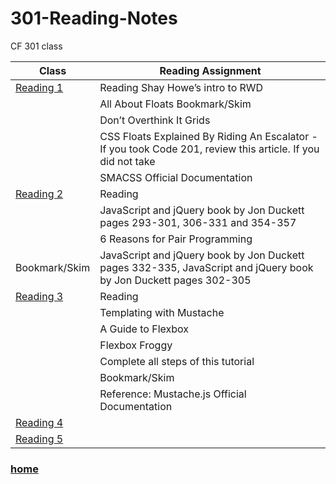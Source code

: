# 301-Reading-Notes
CF 301 class

|Class|Reading Assignment|
---|---
[Reading 1](https://misalz.github.io/301-Reading-Notes/Read01.md)|Reading Shay Howe’s intro to RWD
||All About Floats Bookmark/Skim
||Don’t Overthink It Grids
||CSS Floats Explained By Riding An Escalator - If you took Code 201, review this article. If you did not take ||Code 201, this is Essential reading.
||SMACSS Official Documentation
[Reading 2](https://misalz.github.io/301-Reading-Notes/Read02.md)|Reading
||JavaScript and jQuery book by Jon Duckett pages 293-301, 306-331 and 354-357
||6 Reasons for Pair Programming
|Bookmark/Skim|JavaScript and jQuery book by Jon Duckett pages 332-335, JavaScript and jQuery book by Jon Duckett pages 302-305|
|[Reading 3](https://misalz.github.io/301-Reading-Notes/Read02.md) | Reading
||Templating with Mustache
||A Guide to Flexbox
||Flexbox Froggy
||Complete all steps of this tutorial
||Bookmark/Skim
||Reference: Mustache.js Official Documentation|
|[Reading 4](https://misalz.github.io/301-Reading-Notes/Read04.md) | 
|[Reading 5](https://misalz.github.io/301-Reading-Notes/Read05.md) | 
### [home](https://misalz.github.io/301-Reading-Notes/readme.md)
